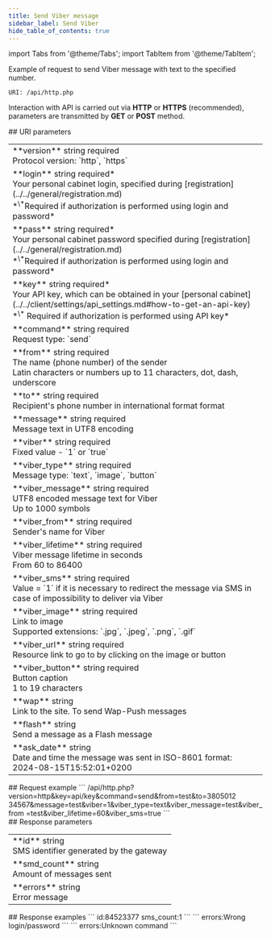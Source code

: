 ```yaml
---
title: Send Viber message
sidebar_label: Send Viber
hide_table_of_contents: true
---
```


import Tabs from '@theme/Tabs';
import TabItem from '@theme/TabItem';

Example of request to send Viber message with text to the specified number.

`URI: /api/http.php`

Interaction with API is carried out via **HTTP** or **HTTPS** (recommended), parameters are transmitted by <a class="red-text">**GET**</a> or <a class="green-text">**POST**</a> method.

<div class="post-wrap">
    <div class="post-item">
        <div class="item-content">
            <div class="request-parameters">
            ## URI parameters
            <table class="t1">
                <tbody>
                    <tr>
                        <td>
                            <a class="name">**version**</a>
                            <a class="type">string</a>
                            <a class="required">required</a> <br/>
                            <a class="description">Protocol version: `http`, `https`</a>
                        </td>
                    </tr>
                    <tr>
                        <td>
                            <a class="name">**login**</a>
                            <a class="type">string</a>
                            <a class="required">required*</a> <br/>
                            <a class="description">Your personal cabinet login, specified during [registration](../../general/registration.md)
                                <br/> *<sup>\*</sup>Required if authorization is performed using login and password*</a>
                        </td>
                    </tr>
                    <tr>
                        <td>
                            <a class="name">**pass**</a>
                            <a class="type">string</a>
                            <a class="required">required*</a> <br/>
                            <a class="description">Your personal cabinet password specified during [registration](../../general/registration.md)
                                <br/> *<sup>\*</sup>Required if authorization is performed using login and password*</a>
                        </td>
                    </tr>
                    <tr>
                        <td>
                            <a class="name">**key**</a>
                            <a class="type">string</a>
                            <a class="required">required*</a> <br/>
                            <a class="description">Your API key, which can be obtained in your [personal cabinet](../../client/settings/api_settings.md#how-to-get-an-api-key)
                                <br/> *<sup>\*</sup> Required if authorization is performed using API key*</a>
                        </td>
                    </tr>
                    <tr>
                        <td>
                            <a class="name">**command**</a>
                            <a class="type">string</a>
                            <a class="required">required</a> <br/>
                            <a class="description">Request type: `send`</a>
                        </td>
                    </tr>
                    <tr>
                        <td>
                            <a class="name">**from**</a>
                            <a class="type">string</a>
                            <a class="required">required</a> <br/>
                            <a class="description">The name (phone number) of the sender <br/> Latin characters or numbers up to 11 characters, dot, dash, underscore </a>
                        </td>
                    </tr>
                    <tr>
                        <td>
                            <a class="name">**to**</a>
                            <a class="type">string</a>
                            <a class="required">required</a> <br/>
                            <a class="description">Recipient's phone number in international format format</a>
                        </td>
                    </tr>
                    <tr>
                        <td>
                            <a class="name">**message**</a>
                            <a class="type">string</a> 
                            <a class="required">required</a> <br/>
                            <a class="description">Message text in UTF8 encoding</a>
                        </td>
                    </tr>
                    <tr>
                        <td>
                            <a class="name">**viber**</a>
                            <a class="type">string</a> 
                            <a class="required">required</a> <br/>
                            <a class="description">Fixed value - `1` or `true`</a>
                        </td>
                    </tr>
                    <tr>
                        <td>
                            <a class="name">**viber_type**</a>
                            <a class="type">string</a> 
                            <a class="required">required</a> <br/>
                            <a class="description">Message type: `text`, `image`, `button`</a>
                        </td>
                    </tr>
                    <tr>
                        <td>
                            <a class="name">**viber_message**</a>
                            <a class="type">string</a> 
                            <a class="required">required</a> <br/>
                            <a class="description">UTF8 encoded message text for Viber<br/> Up to 1000 symbols</a>
                        </td>
                    </tr>
                    <tr>
                        <td>
                            <a class="name">**viber_from**</a>
                            <a class="type">string</a> 
                            <a class="required">required</a> <br/>
                            <a class="description">Sender's name for Viber</a>
                        </td>
                    </tr>
                    <tr>
                        <td>
                            <a class="name">**viber_lifetime**</a>
                            <a class="type">string</a> 
                            <a class="required">required</a> <br/>
                            <a class="description">Viber message lifetime in seconds <br/> From 60 to 86400</a>
                        </td>
                    </tr>
                    <tr>
                        <td>
                            <a class="name">**viber_sms**</a>
                            <a class="type">string</a> 
                            <a class="required">required</a> <br/>
                            <a class="description">Value = `1` if it is necessary to redirect the message via SMS in case of impossibility to deliver via Viber</a>
                        </td>
                    </tr>
                    <tr>
                        <td>
                            <a class="name">**viber_image**</a>
                            <a class="type">string</a> 
                            <a class="required">required</a> <br/>
                            <a class="description">Link to image <br/> Supported extensions: `.jpg`, `.jpeg`, `.png`, `.gif`</a>
                        </td>
                    </tr>
                    <tr>
                        <td>
                            <a class="name">**viber_url**</a>
                            <a class="type">string</a> 
                            <a class="required">required</a> <br/>
                            <a class="description">Resource link to go to by clicking on the image or button</a>
                        </td>
                    </tr>
                    <tr>
                        <td>
                            <a class="name">**viber_button**</a>
                            <a class="type">string</a> 
                            <a class="required">required</a> <br/>
                            <a class="description">Button caption <br/> 1 to 19 characters</a>
                        </td>
                    </tr>
                    <tr>
                        <td>
                            <a class="name">**wap**</a>
                            <a class="type">string</a> <br/>
                            <a class="description">Link to the site. To send Wap-Push messages</a>
                        </td>
                    </tr>
                    <tr>
                        <td>
                            <a class="name">**flash**</a>
                            <a class="type">string</a> <br/>
                            <a class="description">Send a message as a Flash message</a>
                        </td>
                    </tr>
                    <tr>
                        <td>
                            <a class="name">**ask_date**</a>
                            <a class="type">string</a> <br/>
                            <a class="description">Date and time the message was sent in ISO-8601 format: 2024-08-15T15:52:01+0200</a>
                        </td>
                    </tr>
                </tbody>
            </table>
            </div>
        </div>
    </div>
    <div class="post-item">
        <div class="item-content">
            <div class="request-example">
                ## Request example
                ```
                /api/http.php?version=http&key=api/key&command=send&from=test&to=3805012
                34567&message=test&viber=1&viber_type=text&viber_message=test&viber_from
                =test&viber_lifetime=60&viber_sms=true
                ```
            </div>
        </div>
    </div>
    <div class="post-item">
        <div class="item-content">
            <div class="response-parameters">
            ## Response parameters
            <table class="t1">
                <tbody>
                    <tr>
                        <td>
                            <a class="name">**id**</a>
                            <a class="type">string</a> <br/>
                            <a class="description">SMS identifier generated by the gateway</a>
                        </td>
                    </tr>
                    <tr>
                        <td>
                            <a class="name">**smd_count**</a>
                            <a class="type">string</a> <br/>
                            <a class="description">Amount of messages sent</a>
                        </td>
                    </tr>
                    <tr>
                        <td>
                            <a class="name">**errors**</a>
                            <a class="type">string</a> <br/>
                            <a class="description">Error message</a>
                        </td>
                    </tr>
                </tbody>
            </table>
            </div>
        </div>
    </div>
    <div class="post-item">
        <div class="item-content">
            <div class="response-example">
                ## Response examples
                <Tabs
                groupId="response-examples"
                defaultValue="successful"
                values={[
                    { label: 'Successful', value: 'successful', },
                    { label: 'Wrong login/password', value: 'wronglogin' },
                    { label: 'Unknown command', value: 'command' }
                ]}
                >
                <TabItem value="successful">
                ```
                id:84523377 sms_count:1
                ```
                </TabItem>
                <TabItem value="wronglogin">
                ```
                errors:Wrong login/password
                ```
                </TabItem>
                <TabItem value="command">
                ```
                errors:Unknown command
                ```
                </TabItem>
                </Tabs>
            </div>
        </div>
    </div>
</div>